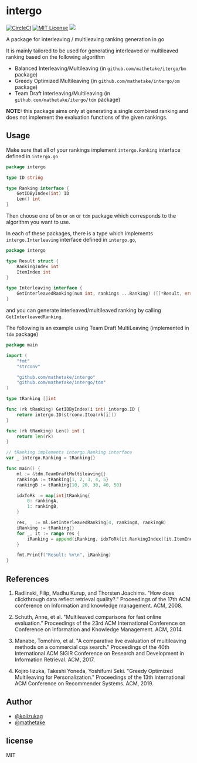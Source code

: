 # intergo 
[![CircleCI](https://circleci.com/gh/mathetake/intergo.svg?style=shield&circle-token=89a8a65229dd121bd61be11222cdc2a0416cef22)](https://circleci.com/gh/mathetake/intergo)
[![MIT License](http://img.shields.io/badge/license-MIT-blue.svg?style=flat)](LICENSE)
[![](https://godoc.org/github.com/mathetake/intergo?status.svg)](http://godoc.org/github.com/mathetake/intergo)

A package for interleaving / multileaving ranking generation in go

It is mainly tailored to be used for generating interleaved or multileaved ranking based on the following algorithm

- Balanced Interleaving/Multileaving (in `github.com/mathetake/itergo/bm` package)
- Greedy Optimized Multileaving (in `github.com/mathetake/intergo/om` package)
- Team Draft Interleaving/Multileaving (in `github.com/mathetake/itergo/tdm` package)

__NOTE:__ this package aims only at generating a single combined ranking and does not implement the evaluation functions of the given rankings.

## Usage

Make sure that all of your rankings implement `intergo.Ranking` interface defined in `intergo.go`

```go
package intergo

type ID string

type Ranking interface {
	GetIDByIndex(int) ID
	Len() int
}
```

Then choose one of `bm` or `om` or `tdm` package which corresponds to the algorithm you want to use.

In each of these packages, there is a type which implements `intergo.Interleaving` interface defined in `intergo.go`,

```go
package intergo

type Result struct {
	RankingIndex int
	ItemIndex int
}

type Interleaving interface {
	GetInterleavedRanking(num int, rankings ...Ranking) ([]*Result, error)
}
```
and you can generate interleaved/multileaved ranking by calling `GetInterleavedRanking`.

The following is an example using Team Draft MultiLeaving (implemented in `tdm` package)

```go
package main

import (
	"fmt"
	"strconv"

	"github.com/mathetake/intergo"
	"github.com/mathetake/intergo/tdm"
)

type tRanking []int

func (rk tRanking) GetIDByIndex(i int) intergo.ID {
	return intergo.ID(strconv.Itoa(rk[i]))
}

func (rk tRanking) Len() int {
	return len(rk)
}

// tRanking implements intergo.Ranking interface
var _ intergo.Ranking = tRanking{}

func main() {
	ml := &tdm.TeamDraftMultileaving{}
	rankingA := tRanking{1, 2, 3, 4, 5}
	rankingB := tRanking{10, 20, 30, 40, 50}

	idxToRk := map[int]tRanking{
		0: rankingA,
		1: rankingB,
	}

	res, _ := ml.GetInterleavedRanking(4, rankingA, rankingB)
	iRanking := tRanking{}
	for _, it := range res {
		iRanking = append(iRanking, idxToRk[it.RankingIndex][it.ItemIndex])
	}

	fmt.Printf("Result: %v\n", iRanking)
}
```

## References

1. Radlinski, Filip, Madhu Kurup, and Thorsten Joachims. "How does clickthrough data reflect retrieval quality?." Proceedings of the 17th ACM conference on Information and knowledge management. ACM, 2008.

2. Schuth, Anne, et al. "Multileaved comparisons for fast online evaluation." Proceedings of the 23rd ACM International Conference on Conference on Information and Knowledge Management. ACM, 2014.

3. Manabe, Tomohiro, et al. "A comparative live evaluation of multileaving methods on a commercial cqa search." Proceedings of the 40th International ACM SIGIR Conference on Research and Development in Information Retrieval. ACM, 2017.

4. Kojiro Iizuka, Takeshi Yoneda, Yoshifumi Seki. "Greedy Optimized Multileaving for Personalization." Proceedings of the 13th International ACM Conference on Recommender Systems. ACM, 2019.

## Author

- [@koiizukag](https://github.com/koiizukag)
- [@mathetake](https://twitter.com/mathetake)


## license

MIT
